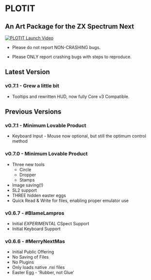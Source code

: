 # PLOTIT
## An Art Package for the ZX Spectrum Next

[![PLOTIT Launch Video](http://img.youtube.com/vi/wpi9r7q6J8k/0.jpg)](http://www.youtube.com/watch?v=wpi9r7q6J8k "PLOTIT Launch Video")

* Please do not report NON-CRASHING bugs.

* Please ONLY report crashing bugs with steps to reproduce.

## Latest Version
### v0.7.1 - Grew a little bit
 * Tooltips and rewritten HUD, now fully Core v3 Compatible.

## Previous Versions
### v0.7.1 - Minimum Lovable Product
 * Keyboard Input - Mouse now optional, but still the optimum control method
 
### v0.7.0 - Minimum Lovable Product
 * Three new tools
   * Circle
   * Dropper
   * Stamps
 * Image saving(!) 
 * SL2 support
 * THREE hidden easter eggs
 * Quick Read & Write for files, enabling proper emulator use

### v0.6.7 - #BlameLampros
 * Initial *EXPERIMENTAL* CSpect Support
 * Initial Keyboard Support

### v0.6.6 - #MerryNextMas
 * Initial Public Offering
 * No Saving of Files
 * No Plugins
 * Only loads native .nxi files
 * Easter Egg - 'Rubber, not Glue'
